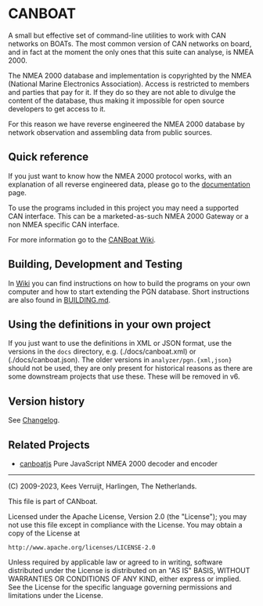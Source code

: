 # CANBOAT

A small but effective set of command-line utilities to work with CAN networks on BOATs.  The most common version of CAN networks on board, and in fact at the moment the only ones that this suite can analyse, is NMEA 2000.

The NMEA 2000 database and implementation is copyrighted by the NMEA (National Marine Electronics Association). Access is restricted to members and parties that pay for it. If they do so they are not able to divulge the content of the database, thus making it impossible for open source developers to get access to it.

For this reason we have reverse engineered the NMEA 2000 database by network observation and assembling data from public sources.

## Quick reference

If you just want to know how the NMEA 2000 protocol works, with an explanation of all reverse engineered data, please go to the
[documentation](https://canboat.github.io/canboat) page.

To use the programs included in this project you may need a supported CAN interface. This can be a marketed-as-such NMEA 2000 Gateway or a non NMEA specific CAN interface. 

For more information go to the [CANBoat Wiki](http://github.com/canboat/canboat/wiki).

## Building, Development and Testing

In [Wiki](https://github.com/canboat/canboat/wiki) you can find instructions on how to build the programs on your own computer 
and how to start extending the PGN database. Short instructions are also found in [BUILDING.md](./BUILDING.md).

## Using the definitions in your own project

If you just want to use the definitions in XML or JSON format, use the versions in the `docs` directory, e.g. (./docs/canboat.xml) or (./docs/canboat.json). The older versions in `analyzer/pgn.{xml,json}` should not be used, they are only present for historical
reasons as there are some downstream projects that use these. These will be removed in v6.

## Version history

See [Changelog](CHANGELOG.md).

## Related Projects

- [canboatjs](https://github.com/canboat/canboatjs) Pure JavaScript NMEA 2000 decoder and encoder

---

(C) 2009-2023, Kees Verruijt, Harlingen, The Netherlands.

This file is part of CANboat.

Licensed under the Apache License, Version 2.0 (the "License");
you may not use this file except in compliance with the License.
You may obtain a copy of the License at

    http://www.apache.org/licenses/LICENSE-2.0

Unless required by applicable law or agreed to in writing, software
distributed under the License is distributed on an "AS IS" BASIS,
WITHOUT WARRANTIES OR CONDITIONS OF ANY KIND, either express or implied.
See the License for the specific language governing permissions and
limitations under the License.

